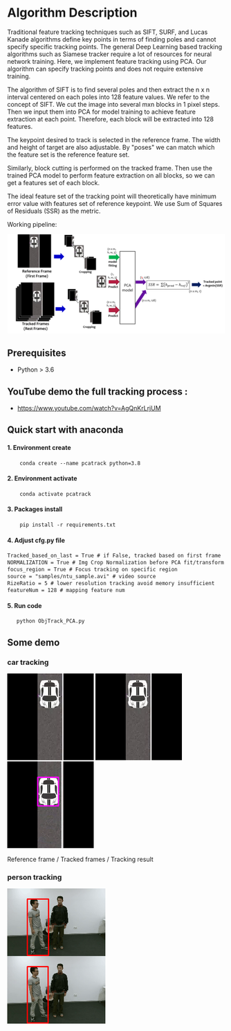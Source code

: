 
# Algorithm Description
Traditional feature tracking techniques such as SIFT, SURF, and Lucas Kanade algorithms define key points in terms of finding poles and cannot specify specific tracking points. The general Deep Learning based tracking algorithms such as Siamese tracker require a lot of resources for neural network training. Here, we implement feature tracking using PCA. Our algorithm can specify tracking points and does not require extensive training.

The algorithm of SIFT is to find several poles and then extract the n x n interval centered on each poles into 128 feature values.
We refer to the concept of SIFT.
We cut the image into several mxn blocks in 1 pixel steps.
Then we input them into PCA for model training to achieve feature extraction at each point.
Therefore, each block will be extracted into 128 features.

The keypoint desired to track is selected in the reference frame. 
The width and height of target are also adjustable.
By "poses" we can match which the feature set is the reference feature set.

Similarly, block cutting is performed on the tracked frame.
Then use the trained PCA model to perform feature extraction on all blocks, so we can get a features set of each block.
  
The ideal feature set of the tracking point will theoretically have minimum error value with features set of reference keypoint. 
We use Sum of Squares of Residuals (SSR) as the metric.


Working pipeline:

![Demo_frames](https://github.com/JacobChen1998/Feature-tracking-with-PCA/blob/main/demo/flowchart.png)
  
 ## Prerequisites 
- Python > 3.6

## YouTube demo the full tracking process : 
- https://www.youtube.com/watch?v=AgQnKrLrjUM


## Quick start with anaconda 

#### 1. Environment create
```
    conda create --name pcatrack python=3.8
```

#### 2. Environment activate
```
    conda activate pcatrack
```

#### 3. Packages install
```
    pip install -r requirements.txt
```

#### 4. Adjust cfg.py file
```
Tracked_based_on_last = True # if False, tracked based on first frame
NORMALIZATION = True # Img Crop Normalization before PCA fit/transform
focus_region = True # Focus tracking on specific region
source = "samples/ntu_sample.avi" # video source
RizeRatio = 5 # lower resolution tracking avoid memory insufficient
featureNum = 128 # mapping feature num
```

#### 5. Run code
```
   python ObjTrack_PCA.py
```

## Some demo

### car tracking
 
![Ref_frame](https://github.com/JacobChen1998/Feature-tracking-with-PCA/blob/main/demo/reference_frame.png)
![Org_frames](https://github.com/JacobChen1998/Feature-tracking-with-PCA/blob/main/demo/origin.gif)
![Demo_frames](https://github.com/JacobChen1998/Feature-tracking-with-PCA/blob/main/demo/demo.gif)
  
Reference frame         /        Tracked frames      /           Tracking result

### person tracking

![Demo_frames](https://github.com/JacobChen1998/Feature-tracking-with-PCA/blob/main/demo/demo_person.gif)

